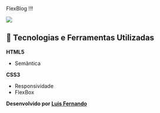 FlexBlog !!!

<a href="https://imgur.com/npPG5uu"><img src="https://i.imgur.com/npPG5uu.png"/></a>


## 🚀 Tecnologias e Ferramentas Utilizadas

**HTML5**

- Semântica

**CSS3**

- Responsividade
- FlexBox

**Desenvolvido por [Luis Fernando](https://github.com/lumoura0/)**
